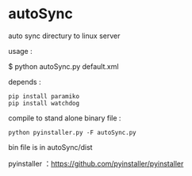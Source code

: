 # autoSync

auto sync directury to linux server

usage :

$ python autoSync.py default.xml

depends :

    pip install paramiko
    pip install watchdog

compile to stand alone binary file :

    python pyinstaller.py -F autoSync.py

bin file is in  autoSync/dist 

pyinstaller ：https://github.com/pyinstaller/pyinstaller

